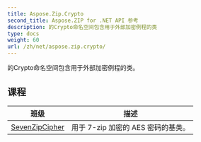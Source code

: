 ```yaml
---
title: Aspose.Zip.Crypto
second_title: Aspose.ZIP for .NET API 参考
description: 的Crypto命名空间包含用于外部加密例程的类
type: docs
weight: 60
url: /zh/net/aspose.zip.crypto/
---
```

的Crypto命名空间包含用于外部加密例程的类。

## 课程

| 班级 | 描述 |
| --- | --- |
| [SevenZipCipher](./sevenzipcipher/) | 用于 7-zip 加密的 AES 密码的基类。 |


